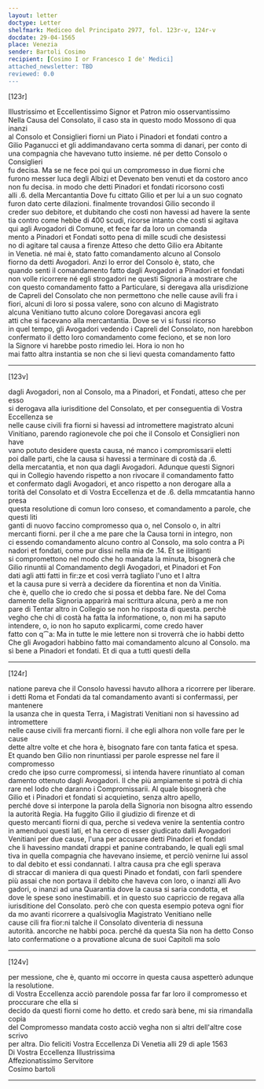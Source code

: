 ```yaml
---
layout: letter
doctype: Letter
shelfmark: Mediceo del Principato 2977, fol. 123r-v, 124r-v
docdate: 29-04-1565
place: Venezia
sender: Bartoli Cosimo
recipient: [Cosimo I or Francesco I de' Medici]
attached_newsletter: TBD
reviewed: 0.0
---
```


[123r]  
  
  
Illustrissimo et Eccellentissimo Signor et Patron mio osservantissimo  
Nella Causa del Consolato, il caso sta in questo modo Mossono di qua inanzi  
al Consolo et Consiglieri fiorni un Piato i Pinadori et fondati contro a  
Gilio Paganucci et gli addimandavano certa somma di danari, per conto di  
una compagnia che havevano tutto insieme. né per detto Consolo o Consiglieri  
fu decisa. Ma se ne fece poi qui un compromesso in due fiorni che  
furono messer luca degli Albizi et Devenato ben venuti et da costoro anco  
non fu decisa. in modo che detti Pinadori et fondati ricorsono costì  
alli .6. della Mercantantia Dove fu cittato Gilio et per lui a un suo cognato  
furon dato certe dilazioni. finalmente trovandosi Gilio secondo il  
creder suo debitore, et dubitando che costì non havessi ad havere la sente  
tia contro come hebbe di 400 scudi, ricorse intanto che costì si agitava  
qui agli Avogadori di Comune, et fece far da loro un comanda  
mento a Pinadori et Fondati sotto pena di mille scudi che desistessi  
no di agitare tal causa a firenze Atteso che detto Gilio era Abitante  
in Venetia. né mai è, stato fatto comandamento alcuno al Consolo  
fiorno da detti Avogadori. Anzi lo error del Consolo è, stato, che  
quando senti il comandamento fatto dagli Avogadori a Pinadori et fondati  
non volle ricorrere né egli strogadori ne questi Signoria a mostrare che  
con questo comandamento fatto a Particulare, si deregava alla urisdizione  
de Capreli del Consolato che non permettono che nelle cause avili fra i  
fiori, alcuni di loro si possa valere, sono con alcuno di Magistrato  
alcuna Venitiano tutto alcuno colore Doregavasi ancora egli  
atti che si facevano alla mercantantia. Dove se vi si fussi ricorso  
in quel tempo, gli Avogadori vedendo i Capreli del Consolato, non harebbon  
confermato il detto loro comandamento come feciono, et se non loro  
la Signore vi harebbe posto rimedio lei. Hora io non ho  
mai fatto altra instantia se non che si lievi questa comandamento fatto  
  
---  

[123v]  
  
  
dagli Avogadori, non al Consolo, ma a Pinadori, et Fondati, atteso che per esso  
si derogava alla iurisditione del Consolato, et per conseguentia di Vostra Eccellenza se  
nelle cause civili fra fiorni si havessi ad intromettere magistrato alcuni  
Vinitiano, parendo ragionevole che poi che il Consolo et Consiglieri non have  
vano potuto desidere questa causa, né manco i compromissarii eletti  
poi dalle parti, che la causa si havessi a terminare di costà da .6.  
della mercatantia, et non qua dagli Avogadori. Adunque questi Signori  
qui in Collegio havendo rispetto a non rivocare il comandamento fatto  
et confermato dagli Avogadori, et anco rispetto a non derogare alla a  
torità del Consolato et di Vostra Eccellenza et de .6. della mmcatantia hanno presa  
questa resolutione di comun loro conseso, et comandamento a parole, che questi liti  
ganti di nuovo faccino compromesso qua o, nel Consolo o, in altri  
mercanti fiorni. per il che a me pare che la Causa torni in integro, non  
ci essendo comandamento alcuno contro al Consolo, ma solo contra a Pi  
nadori et fondati, come pur dissi nella mia de .14. Et se ilitiganti  
si compromettono nel modo che ho mandata la minuta, bisognerà che  
Gilio rinuntii al Comandamento degli Avogadori, et Pinadori et Fon  
dati agli atti fatti in fir:ze et così verrà tagliato l'uno et l altra  
et la causa pure si verrà a decidere da fiorentina et non da Vinitia.  
che è, quello che io credo che si possa et debba fare. Ne del Coma  
damente della Signoria apparirà mai scrittura alcuna, però a me non  
pare di Tentar altro in Collegio se non ho risposta di questa. perchè  
vegho che chi di costà ha fatta la informatione, o, non mi ha saputo  
intendere, o, io non ho saputo explicarmi, come credo haver  
fatto con q⁀a: Ma in tutte le mie lettere non si troverrà che io habbi detto  
Che gli Avogadori habbino fatto mai comandamento alcuno al Consolo. ma  
sì bene a Pinadori et fondati. Et di qua a tutti questi della  
  
---  

[124r]  
  
  
natione pareva che il Consolo havessi havuto allhora a ricorrere per liberare.  
i detti Roma et Fondati da tal comandamento avanti si confermassi, per mantenere  
la usanza che in questa Terra, i Magistrati Venitiani non si havessino ad intromettere  
nelle cause civili fra mercanti fiorni. il che egli alhora non volle fare per le cause  
dette altre volte et che hora è, bisognato fare con tanta fatica et spesa.  
Et quando ben Gilio non rinuntiassi per parole espresse nel fare il compromesso  
credo che ipso curre compromessi, si intenda havere rinuntiato al coman  
damento ottenuto dagli Avogadori. Il che più ampiamente si potrà di chia  
rare nel lodo che daranno i Compromissarii. Al quale bisognerà che  
Gilio et i Pinadori et fondati si acquietino, senza altro apello,  
perché dove si interpone la parola della Signoria non bisogna altro essendo  
la autorità Regia. Ha fuggito Gilio il giudizio di firenze et di  
questo mercanti fiorni di qua, perche si vedeva venire la sententia contro  
in amenduoi questi lati, et ha cerco di esser giudicato dalli Avogadori  
Venitiani per due cause, l'una per accusare detti Pinadori et fondati  
che li havessino mandati drappi et panine contrabando, le quali egli smal  
tiva in quella compagnia che havevano insieme, et perciò venirne lui assol  
to dal debito et essi condannati. l altra causa pra che egli sperava  
di straccar di maniera di qua questi Pinado et fondati, con farli spendere  
più assai che non portava il debito che haveva con loro, o inanzi alli Avo  
gadori, o inanzi ad una Quarantia dove la causa si saria condotta, et  
dove le spese sono inestimabili. et in questo suo capriccio de regava alla  
iurisditione del Consolato. però che con questa esempio poteva ogni fior  
da mo avanti ricorrere a qualsivoglia Magistrato Venitiano nelle  
cause cili fra fior:ni talche il Consolato diventeria di nessuna  
autorità. ancorche ne habbi poca. perché da questa Sia non ha detto Conso  
lato confermatione o a provatione alcuna de suoi Capitoli ma solo  
  
---  

[124v]  
  
  
per messione, che è, quanto mi occorre in questa causa aspetterò adunque la resolutione.  
di Vostra Eccellenza acciò parendole possa far far loro il compromesso et proccurare che ella si  
decido da questi fiorni come ho detto. et credo sarà bene, mi sia rimandalla copia  
del Compromesso mandata costo acciò vegha non si altri dell'altre cose scrivo  
per altra. Dio feliciti Vostra Eccellenza Di Venetia alli 29 di aple 1563  
Di Vostra Eccellenza Illustrissima  
Affezionatissimo Servitore  
Cosimo bartoli  
  
---  

